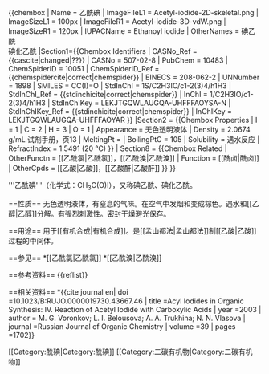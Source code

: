 {{chembox
| Name = 乙酰碘
| ImageFileL1 = Acetyl-iodide-2D-skeletal.png
| ImageSizeL1 = 100px
| ImageFileR1 = Acetyl-iodide-3D-vdW.png
| ImageSizeR1 = 120px
| IUPACName = Ethanoyl iodide
| OtherNames = 碘乙酰<br />碘化乙酰
|Section1={{Chembox Identifiers
| CASNo_Ref = {{cascite|changed|??}}
| CASNo = 507-02-8
| PubChem = 10483
| ChemSpiderID = 10051
| ChemSpiderID_Ref = {{chemspidercite|correct|chemspider}}
| EINECS = 208-062-2
| UNNumber = 1898
| SMILES = CC(I)=O
| StdInChI = 1S/C2H3IO/c1-2(3)4/h1H3
| StdInChI_Ref = {{stdinchicite|correct|chemspider}}
| InChI = 1/C2H3IO/c1-2(3)4/h1H3
| StdInChIKey = LEKJTGQWLAUGQA-UHFFFAOYSA-N
| StdInChIKey_Ref = {{stdinchicite|correct|chemspider}}
| InChIKey = LEKJTGQWLAUGQA-UHFFFAOYAR
}}
|Section2 = {{Chembox Properties
|   I = 1 | C = 2 | H = 3 | O = 1
|   Appearance = 无色透明液体
|   Density = 2.0674 g/mL <ref name="sjsc">试剂手册，页13</ref>
|   MeltingPt = 
|   BoilingPtC = 105
|   Solubility = 遇水反应
|   RefractIndex = 1.5491 (20 °C)<ref name="sjsc" />
  }}
| Section8 = {{Chembox Related
| OtherFunctn = [[乙酰氯|乙酰氯]]，[[乙酰溴|乙酰溴]]
| Function = [[酰卤|酰卤]]
| OtherCpds = [[乙酸|乙酸]]，[[乙酸酐|乙酸酐]] }}
}}

'''乙酰碘'''（化学式：CH<sub>3</sub>C(O)I），又称碘乙酰、碘化乙酰。

==性质==
无色透明液体，有窒息的气味。在空气中发烟和变成棕色。遇水和[[乙醇|乙醇]]分解。有强烈刺激性。密封干燥避光保存。<ref name="sjsc" />

==用途==
用于[[有机合成|有机合成]]。是[[孟山都法|孟山都法]]制[[乙酸|乙酸]]过程的中间体。

==参见==
*[[乙酰氯|乙酰氯]]
*[[乙酰溴|乙酰溴]]

==参考资料==
{{reflist}}

==相关资料==
*{{cite journal en| doi =10.1023/B:RUJO.0000019730.43667.46 | title =Acyl Iodides in Organic Synthesis: IV. Reaction of Acetyl Iodide with Carboxylic Acids | year =2003 | author = M. G. Voronkov; L. I. Belousova; A. A. Trukhina; N. N. Vlasova | journal =Russian Journal of Organic Chemistry | volume =39 | pages =1702}}

[[Category:酰碘|Category:酰碘]]
[[Category:二碳有机物|Category:二碳有机物]]